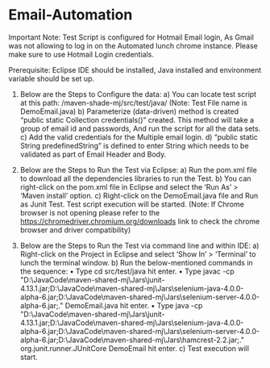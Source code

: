 # Email-Automation
Important Note: Test Script is configured for Hotmail Email login, As Gmail was not allowing to log in on the Automated lunch chrome instance. Please make sure to use Hotmail Login credentials.

Prerequisite: Eclipse IDE should be installed, Java installed and environment variable should be set up.

1.	Below are the Steps to Configure the data:
a)	You can locate test script at this path: /maven-shade-mj/src/test/java/ (Note: Test File name is DemoEmail.java)
b)	Parameterize (data-driven) method is created “public static Collection credentials()” created. This method will take a group of email id and passwords, And run the script for all the data sets.
c)	Add the valid credentials for the Multiple email login.
d)	“public static String predefinedString” is defined to enter String which needs to be validated as part of Email Header and Body.

2.	Below are the Steps to Run the Test via Eclipse:
a)	Run the pom.xml file to download all the dependencies libraries to run the Test.
b)	You can right-click on the pom.xml file in Eclipse and select the ‘Run As’ > ‘Maven install’ option.
c)	Right-click on the DemoEmail.java file and Run as Junit Test. Test script execution will be started. (Note: If Chrome browser is not opening please refer to the https://chromedriver.chromium.org/downloads link to check the chrome browser and driver compatibility)

3.	Below are the Steps to Run the Test via command line and within IDE:
a)	Right-click on the Project in Eclipse and select ‘Show In’ > ‘Terminal’ to lunch the terminal window.
b)	Run the below-mentioned commands in the sequence:
•	Type cd src/test/java hit enter.
•	Type javac -cp "D:\JavaCode\maven-shared-mj\Jars\junit-4.13.1.jar;D:\JavaCode\maven-shared-mj\Jars\selenium-java-4.0.0-alpha-6.jar;D:\JavaCode\maven-shared-mj\Jars\selenium-server-4.0.0-alpha-6.jar;." DemoEmail.java hit enter.
•	Type java -cp "D:\JavaCode\maven-shared-mj\Jars\junit-4.13.1.jar;D:\JavaCode\maven-shared-mj\Jars\selenium-java-4.0.0-alpha-6.jar;D:\JavaCode\maven-shared-mj\Jars\selenium-server-4.0.0-alpha-6.jar;D:\JavaCode\maven-shared-mj\Jars\hamcrest-2.2.jar;." org.junit.runner.JUnitCore DemoEmail hit enter.
c)	Test execution will start.
